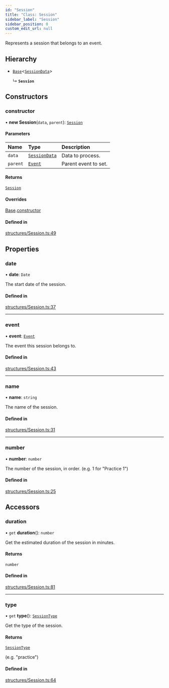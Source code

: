 ```yaml
---
id: "Session"
title: "Class: Session"
sidebar_label: "Session"
sidebar_position: 0
custom_edit_url: null
---
```


Represents a session that belongs to an event.

## Hierarchy

- [`Base`](Base.md)\<[`SessionData`](../interfaces/SessionData.md)\>

  ↳ **`Session`**

## Constructors

### constructor

• **new Session**(`data`, `parent`): [`Session`](Session.md)

#### Parameters

| Name | Type | Description |
| :------ | :------ | :------ |
| `data` | [`SessionData`](../interfaces/SessionData.md) | Data to process. |
| `parent` | [`Event`](Event.md) | Parent event to set. |

#### Returns

[`Session`](Session.md)

#### Overrides

[Base](Base.md).[constructor](Base.md#constructor)

#### Defined in

[structures/Session.ts:49](https://github.com/marinofranz/f1.ts/blob/main/src/structures/Session.ts#L49)

## Properties

### date

• **date**: `Date`

The start date of the session.

#### Defined in

[structures/Session.ts:37](https://github.com/marinofranz/f1.ts/blob/main/src/structures/Session.ts#L37)

___

### event

• **event**: [`Event`](Event.md)

The event this session belongs to.

#### Defined in

[structures/Session.ts:43](https://github.com/marinofranz/f1.ts/blob/main/src/structures/Session.ts#L43)

___

### name

• **name**: `string`

The name of the session.

#### Defined in

[structures/Session.ts:31](https://github.com/marinofranz/f1.ts/blob/main/src/structures/Session.ts#L31)

___

### number

• **number**: `number`

The number of the session, in order. (e.g. 1 for "Practice 1")

#### Defined in

[structures/Session.ts:25](https://github.com/marinofranz/f1.ts/blob/main/src/structures/Session.ts#L25)

## Accessors

### duration

• `get` **duration**(): `number`

Get the estimated duration of the session in minutes.

#### Returns

`number`

#### Defined in

[structures/Session.ts:81](https://github.com/marinofranz/f1.ts/blob/main/src/structures/Session.ts#L81)

___

### type

• `get` **type**(): [`SessionType`](../#sessiontype)

Get the type of the session.

#### Returns

[`SessionType`](../#sessiontype)

(e.g. "practice")

#### Defined in

[structures/Session.ts:64](https://github.com/marinofranz/f1.ts/blob/main/src/structures/Session.ts#L64)
